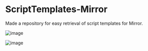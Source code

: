 # ScriptTemplates-Mirror
Made a repository for easy retrieval of script templates for Mirror.

![image](https://github.com/RimuruDev/ScriptTemplates-Mirror/assets/85500556/ee0c3602-9e64-4c59-acef-a16836799f90)

![image](https://github.com/RimuruDev/ScriptTemplates-Mirror/assets/85500556/b258f111-8c36-4cfc-a956-a81c5a6beda3)
